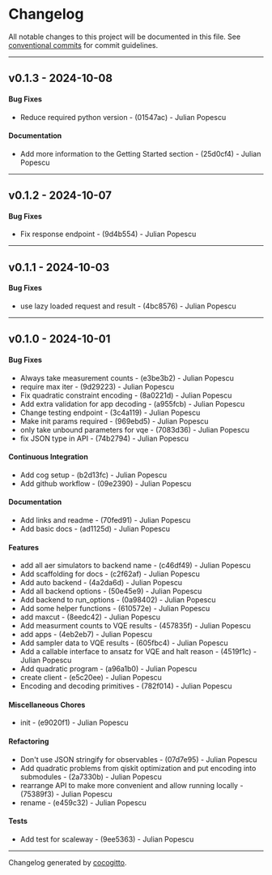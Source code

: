 # Changelog
All notable changes to this project will be documented in this file. See [conventional commits](https://www.conventionalcommits.org/) for commit guidelines.

- - -
## v0.1.3 - 2024-10-08
#### Bug Fixes
- Reduce required python version - (01547ac) - Julian Popescu
#### Documentation
- Add more information to the Getting Started section - (25d0cf4) - Julian Popescu

- - -

## v0.1.2 - 2024-10-07
#### Bug Fixes
- Fix response endpoint - (9d4b554) - Julian Popescu

- - -

## v0.1.1 - 2024-10-03
#### Bug Fixes
- use lazy loaded request and result - (4bc8576) - Julian Popescu

- - -

## v0.1.0 - 2024-10-01
#### Bug Fixes
- Always take measurement counts - (e3be3b2) - Julian Popescu
- require max iter - (9d29223) - Julian Popescu
- Fix quadratic constraint encoding - (8a0221d) - Julian Popescu
- Add extra validation for app decoding - (a955fcb) - Julian Popescu
- Change testing endpoint - (3c4a119) - Julian Popescu
- Make init params required - (969ebd5) - Julian Popescu
- only take unbound parameters for vqe - (7083d36) - Julian Popescu
- fix JSON type in API - (74b2794) - Julian Popescu
#### Continuous Integration
- Add cog setup - (b2d13fc) - Julian Popescu
- Add github workflow - (09e2390) - Julian Popescu
#### Documentation
- Add links and readme - (70fed91) - Julian Popescu
- Add basic docs - (ad1125d) - Julian Popescu
#### Features
- add all aer simulators to backend name - (c46df49) - Julian Popescu
- Add scaffolding for docs - (c2f62af) - Julian Popescu
- Add auto backend - (4a2da6d) - Julian Popescu
- Add all backend options - (50e45e9) - Julian Popescu
- Add backend to run_options - (0a98402) - Julian Popescu
- Add some helper functions - (610572e) - Julian Popescu
- add maxcut - (8eedc42) - Julian Popescu
- Add measurment counts to VQE results - (457835f) - Julian Popescu
- add apps - (4eb2eb7) - Julian Popescu
- Add sampler data to VQE results - (605fbc4) - Julian Popescu
- Add a callable interface to ansatz for VQE and halt reason - (4519f1c) - Julian Popescu
- Add quadratic program - (a96a1b0) - Julian Popescu
- create client - (e5c20ee) - Julian Popescu
- Encoding and decoding primitives - (782f014) - Julian Popescu
#### Miscellaneous Chores
- init - (e9020f1) - Julian Popescu
#### Refactoring
- Don't use JSON stringify for observables - (07d7e95) - Julian Popescu
- Add quadratic problems from qiskit optimization and put encoding into submodules - (2a7330b) - Julian Popescu
- rearrange API to make more convenient and allow running locally - (75389f3) - Julian Popescu
- rename - (e459c32) - Julian Popescu
#### Tests
- Add test for scaleway - (9ee5363) - Julian Popescu

- - -

Changelog generated by [cocogitto](https://github.com/cocogitto/cocogitto).